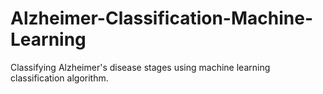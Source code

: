 # Alzheimer-Classification-Machine-Learning
Classifying Alzheimer's disease stages using machine learning classification algorithm.
